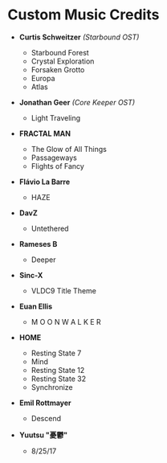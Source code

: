 # Custom Music Credits

* **Curtis Schweitzer** *(Starbound OST)*
  - Starbound Forest
  - Crystal Exploration
  - Forsaken Grotto
  - Europa
  - Atlas


* **Jonathan Geer** *(Core Keeper OST)*
	- Light Traveling


* **FRACTAL MAN**
	- The Glow of All Things
	- Passageways
	- Flights of Fancy


* **Flávio La Barre**
	- HAZE


* **DavZ**
	- Untethered


* **Rameses B**
	- Deeper


* **Sinc-X**
	- VLDC9 Title Theme


* **Euan Ellis**
	- M O O N W A L K E R 


* **HOME**
	- Resting State 7
	- Mind
	- Resting State 12
	- Resting State 32
	- Synchronize


* **Emil Rottmayer**
	- Descend


* **Yuutsu "憂鬱"**
	- 8/25/17
